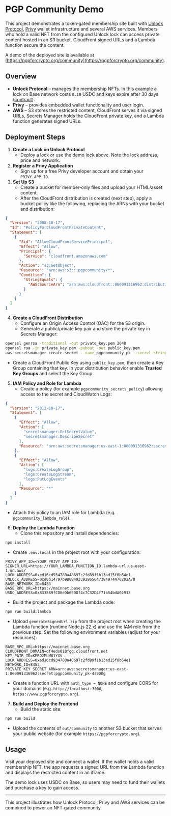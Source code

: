# PGP Community Demo

This project demonstrates a token‑gated membership site built with [Unlock Protocol](https://unlock-protocol.com/), [Privy](https://www.privy.io/) wallet infrastructure and several AWS services. Members who hold a valid NFT from the configured Unlock lock can access private content hosted in an S3 bucket. CloudFront signed URLs and a Lambda function secure the content.

A demo of the deployed site is available at [https://pgpforcrypto.org/community](https://pgpforcrypto.org/community).

## Overview

- **Unlock Protocol** – manages the membership NFTs. In this example a lock on Base network costs `0.10` USDC and keys expire after 30 days ([contract](https://basescan.org/address/0xed16cd934780a48697c2fd89f1b13ad15f0b64e1)).
- **Privy** – provides embedded wallet functionality and user login.
- **AWS** – S3 stores the restricted content, CloudFront serves it via signed URLs, Secrets Manager holds the CloudFront private key, and a Lambda function generates signed URLs.

## Deployment Steps

1. **Create a Lock on Unlock Protocol**
   - Deploy a lock or use the demo lock above. Note the lock address, price and network.
2. **Register a Privy Application**
   - Sign up for a free Privy developer account and obtain your `PRIVY_APP_ID`.
3. **Set Up S3**
   - Create a bucket for member‑only files and upload your HTML/asset content.
   - After the CloudFront distribution is created (next step), apply a bucket policy like the following, replacing the ARNs with your bucket and distribution:

```json
{
  "Version": "2008-10-17",
  "Id": "PolicyForCloudFrontPrivateContent",
  "Statement": [
    {
      "Sid": "AllowCloudFrontServicePrincipal",
      "Effect": "Allow",
      "Principal": {
        "Service": "cloudfront.amazonaws.com"
      },
      "Action": "s3:GetObject",
      "Resource": "arn:aws:s3:::pgpcommunity/*",
      "Condition": {
        "StringEquals": {
          "AWS:SourceArn": "arn:aws:cloudfront::860091316962:distribution/E2G5A1ETHRE74H"
        }
      }
    }
  ]
}
```

4. **Create a CloudFront Distribution**
   - Configure an Origin Access Control (OAC) for the S3 origin.
   - Generate a public/private key pair and store the private key in Secrets Manager:

```bash
openssl genrsa -traditional -out private_key.pem 2048
openssl rsa -in private_key.pem -pubout -out public_key.pem
aws secretsmanager create-secret --name pgpcommunity_pk --secret-string file://private_key.pem
```

   - Create a CloudFront Public Key using `public_key.pem`, then create a Key Group containing that key. In your distribution behavior enable **Trusted Key Groups** and select the Key Group.

5. **IAM Policy and Role for Lambda**
   - Create a policy (for example `pgpcommunity_secrets_policy`) allowing access to the secret and CloudWatch Logs:

```json
{
  "Version": "2012-10-17",
  "Statement": [
    {
      "Effect": "Allow",
      "Action": [
        "secretsmanager:GetSecretValue",
        "secretsmanager:DescribeSecret"
      ],
      "Resource": "arn:aws:secretsmanager:us-east-1:860091316962:secret:pgpcommunity_pk-4s9DKg"
    },
    {
      "Effect": "Allow",
      "Action": [
        "logs:CreateLogGroup",
        "logs:CreateLogStream",
        "logs:PutLogEvents"
      ],
      "Resource": "*"
    }
  ]
}
```

   - Attach this policy to an IAM role for Lambda (e.g. `pgpcommunity_lambda_role`).

6. **Deploy the Lambda Function**
   - Clone this repository and install dependencies:

```bash
npm install
```

   - Create `.env.local` in the project root with your configuration:

```
PRIVY_APP_ID=<YOUR PRIVY APP ID>
SIGNER_URL=https://YOUR_LAMBDA_FUNCTION_ID.lambda-url.us-east-1.on.aws/
LOCK_ADDRESS=0xed16cd934780a48697c2fd89f1b13ad15f0b64e1
UNLOCK_ADDRESS=0xd0b14797b9D08493392865647384974470202A78
BASE_NETWORK_ID=8453
BASE_RPC_URL=https://mainnet.base.org
USDC_ADDRESS=0x833589fCD6eDb6E08f4c7C32D4f71b54bdA02913
```

   - Build the project and package the Lambda code:

```bash
npm run build:lambda
```

   - Upload `generateSignedUrl.zip` from the project root when creating the Lambda function (runtime Node.js 22.x) and use the IAM role from the previous step. Set the following environment variables (adjust for your resources):

```
BASE_RPC_URL=https://mainnet.base.org
CLOUDFRONT_DOMAIN=df4eds0i0fgq.cloudfront.net
KEY_PAIR_ID=KERO2MLM81YXV
LOCK_ADDRESS=0xed16cd934780a48697c2fd89f1b13ad15f0b64e1
NETWORK_ID=8453
PRIVATE_KEY_SECRET_ARN=arn:aws:secretsmanager:us-east-1:860091316962:secret:pgpcommunity_pk-4s9DKg
```

   - Create a function URL with `auth_type = NONE` and configure CORS for your domains (e.g. `http://localhost:3000`, `https://www.pgpforcrypto.org`).

7. **Build and Deploy the Frontend**
   - Build the static site:

```bash
npm run build
```

   - Upload the contents of `out/community` to another S3 bucket that serves your public website (for example `https://pgpforcrypto.org`).

## Usage

Visit your deployed site and connect a wallet. If the wallet holds a valid membership NFT, the app requests a signed URL from the Lambda function and displays the restricted content in an iframe.

The demo lock uses USDC on Base, so users may need to fund their wallets and purchase a key to gain access.

---

This project illustrates how Unlock Protocol, Privy and AWS services can be combined to power an NFT‑gated community.

